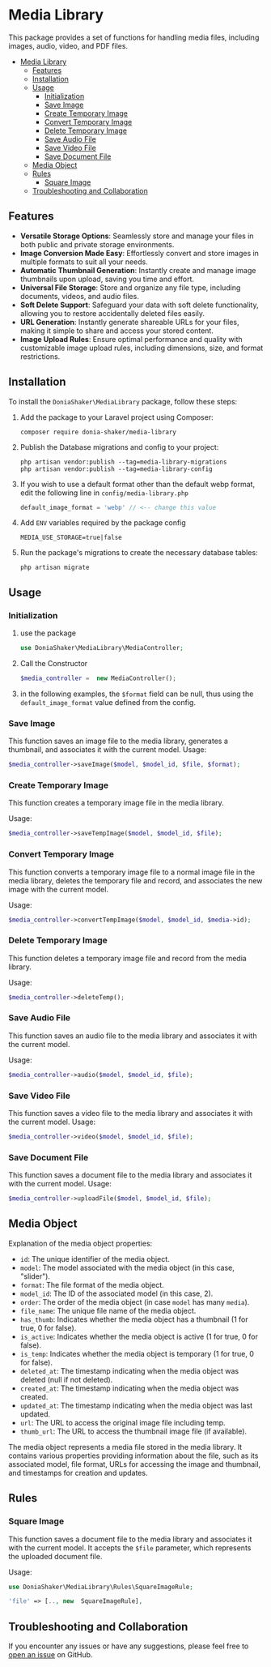 # Media Library
This package provides a set of functions for handling media files, including images, audio, video, and PDF files. 

- [Media Library](#media-library)
  - [Features](#features)
  - [Installation](#installation)
  - [Usage](#usage)
    - [Initialization](#initialization)
    - [Save Image](#save-image)
    - [Create Temporary Image](#create-temporary-image)
    - [Convert Temporary Image](#convert-temporary-image)
    - [Delete Temporary Image](#delete-temporary-image)
    - [Save Audio File](#save-audio-file)
    - [Save Video File](#save-video-file)
    - [Save Document File](#save-document-file)
  - [Media Object](#media-object)
  - [Rules](#rules)
    - [Square Image](#square-image)
  - [Troubleshooting and Collaboration](#troubleshooting-and-collaboration)

## Features
- **Versatile Storage Options**: Seamlessly store and manage your files in both public and private storage environments.
- **Image Conversion Made Easy**: Effortlessly convert and store images in multiple formats to suit all your needs.
- **Automatic Thumbnail Generation**: Instantly create and manage image thumbnails upon upload, saving you time and effort.
- **Universal File Storage**: Store and organize any file type, including documents, videos, and audio files.
- **Soft Delete Support**: Safeguard your data with soft delete functionality, allowing you to restore accidentally deleted files easily.
- **URL Generation**: Instantly generate shareable URLs for your files, making it simple to share and access your stored content.
- **Image Upload Rules**: Ensure optimal performance and quality with customizable image upload rules, including dimensions, size, and format restrictions.

## Installation

To install the `DoniaShaker\MediaLibrary` package, follow these steps:

1. Add the package to your Laravel project using Composer:
   ```shell
   composer require donia-shaker/media-library
   ```

2. Publish the Database migrations and config to your project:
   ```shell
   php artisan vendor:publish --tag=media-library-migrations
   php artisan vendor:publish --tag=media-library-config
   ```

3. If you wish to use a default format other than the default webp format, edit the following line in `config/media-library.php`
   ```php
   default_image_format = 'webp' // <-- change this value
   ```

4. Add `ENV` variables required by the package config
   ```env
   MEDIA_USE_STORAGE=true|false
   ```

5. Run the package's migrations to create the necessary database tables:
   ```shell
   php artisan migrate
   ```



## Usage
### Initialization

1. use the package 
	```php
	use DoniaShaker\MediaLibrary\MediaController;
	```
2. Call the Constructor
	```php
	$media_controller =  new MediaController();
	```
3. in the following examples, the `$format` field can be null, thus using the `default_image_format` value defined from the config.

### Save Image

This function saves an image file to the media library, generates a thumbnail, and associates it with the current model.
Usage:
```php
$media_controller->saveImage($model, $model_id, $file, $format);
```

### Create Temporary Image
This function creates a temporary image file in the media library. 

Usage:
```php
$media_controller->saveTempImage($model, $model_id, $file);
```

### Convert Temporary Image
This function converts a temporary image file to a normal image file in the media library, deletes the temporary file and record, and associates the new image with the current model. 

Usage:
```php
$media_controller->convertTempImage($model, $model_id, $media->id);
```

### Delete Temporary Image

This function deletes a temporary image file and record from the media library. 

Usage:
```php
$media_controller->deleteTemp();
```

### Save Audio File

This function saves an audio file to the media library and associates it with the current model.

Usage:
```php
$media_controller->audio($model, $model_id, $file);
```

### Save Video File

This function saves a video file to the media library and associates it with the current model. 
Usage:
```php
$media_controller->video($model, $model_id, $file);
```

### Save Document File

This function saves a document file to the media library and associates it with the current model.
Usage:
```php
$media_controller->uploadFile($model, $model_id, $file);
```

## Media Object

Explanation of the media object properties:

- `id`: The unique identifier of the media object.
- `model`: The model associated with the media object (in this case, "slider").
- `format`: The file format of the media object.
- `model_id`: The ID of the associated model (in this case, 2).
- `order`: The order of the media object (in case `model` has many `media`).
- `file_name`: The unique file name of the media object.
- `has_thumb`: Indicates whether the media object has a thumbnail (1 for true, 0 for false).
- `is_active`: Indicates whether the media object is active (1 for true, 0 for false).
- `is_temp`: Indicates whether the media object is temporary (1 for true, 0 for false).
- `deleted_at`: The timestamp indicating when the media object was deleted (null if not deleted).
- `created_at`: The timestamp indicating when the media object was created.
- `updated_at`: The timestamp indicating when the media object was last updated.
- `url`: The URL to access the original image file including temp.
- `thumb_url`: The URL to access the thumbnail image file (if available).

The media object represents a media file stored in the media library. It contains various properties providing information about the file, such as its associated model, file format, URLs for accessing the image and thumbnail, and timestamps for creation and updates.

## Rules
### Square Image


This function saves a document file to the media library and associates it with the current model. It accepts the `$file` parameter, which represents the uploaded document file.

Usage:
```php
use DoniaShaker\MediaLibrary\Rules\SquareImageRule;

'file' => [.., new  SquareImageRule],
```

## Troubleshooting and Collaboration

If you encounter any issues or have any suggestions, please feel free to [open an issue](https://github.com/donia-shaker/media-library/issues/new/choose) on GitHub.